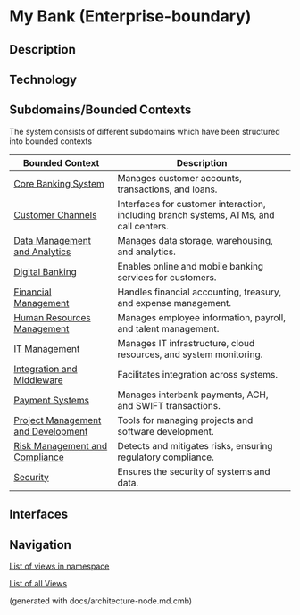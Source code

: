 # My Bank (Enterprise-boundary)
## Description


## Technology



## Subdomains/Bounded Contexts
The system consists of different subdomains which have been structured into bounded contexts

| Bounded Context | Description |
|---|---|
| [Core Banking System](../mybank/core-banking/context-boundary.md) | Manages customer accounts, transactions, and loans. |
| [Customer Channels](../mybank/customer-channels/context-boundary.md) | Interfaces for customer interaction, including branch systems, ATMs, and call centers. |
| [Data Management and Analytics](../mybank/data-management/context-boundary.md) | Manages data storage, warehousing, and analytics. |
| [Digital Banking](../mybank/digital-banking/context-boundary.md) | Enables online and mobile banking services for customers. |
| [Financial Management](../mybank/financial-management/context-boundary.md) | Handles financial accounting, treasury, and expense management. |
| [Human Resources Management](../mybank/human-resources/context-boundary.md) | Manages employee information, payroll, and talent management. |
| [IT Management](../mybank/it-management/context-boundary.md) | Manages IT infrastructure, cloud resources, and system monitoring. |
| [Integration and Middleware](../mybank/integration-middleware-context.md) | Facilitates integration across systems. |
| [Payment Systems](../mybank/payment/context-boundary.md) | Manages interbank payments, ACH, and SWIFT transactions. |
| [Project Management and Development](../mybank/project-management/context-boundary.md) | Tools for managing projects and software development. |
| [Risk Management and Compliance](../mybank/compliance/context-boundary.md) | Detects and mitigates risks, ensuring regulatory compliance. |
| [Security](../mybank/security/context-boundary.md) | Ensures the security of systems and data. |

## Interfaces


## Navigation
[List of views in namespace](./views-in-namespace.md)

[List of all Views](../views.md)

(generated with docs/architecture-node.md.cmb)
